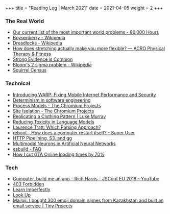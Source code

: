 +++
title = "Reading Log | March 2021"
date = 2021-04-05
weight = 2
+++

### The Real World
- [Our current list of the most important world problems - 80,000 Hours](https://80000hours.org/problem-profiles/#overall-list)
- [Boysenberry - Wikipedia](https://en.wikipedia.org/wiki/Boysenberry)
- [Dreadlocks - Wikipedia](https://en.wikipedia.org/wiki/Dreadlocks)
- [How does stretching actually make you more flexible? — ACRO Physical Therapy & Fitness](https://www.acropt.com/blog/2019/10/25/why-does-stretching-help-you-get-more-flexible)
- [Strong Evidence is Common](https://markxu.com/strong-evidence)
- [Bloom's 2 sigma problem - Wikipedia](https://en.wikipedia.org/wiki/Bloom%27s_2_sigma_problem)
- [Squirrel Census](https://www.thesquirrelcensus.com/)
### Technical
- [Introducing WARP: Fixing Mobile Internet Performance and Security](https://blog.cloudflare.com/1111-warp-better-vpn/)
- [Determinism in software engineering](https://buttondown.email/nelhage/archive/e709cb1d-3e6a-48e9-953a-0831d14345fe)
- [Process Models - The Chromium Projects](https://www.chromium.org/developers/design-documents/process-models)
- [Site Isolation - The Chromium Projects](https://www.chromium.org/Home/chromium-security/site-isolation)
- [Replicating a Clothing Pattern | Luke Murray](https://lukesmurray.com/blog/replicating-a-clothing-pattern)
- [Reducing Toxicity in Language Models](https://lilianweng.github.io/lil-log/2021/03/21/reducing-toxicity-in-language-models.html)
- [Laurence Tratt: Which Parsing Approach?](https://tratt.net/laurie/blog/entries/which_parsing_approach.html)
- [reboot - How does a computer restart itself? - Super User](https://superuser.com/questions/294681/how-does-a-computer-restart-itself/294736#294736)
- [HTTP Pipelining, S3, and gg](https://buttondown.email/nelhage/archive/http-pipelining-s3-and-gg/)
- [Multimodal Neurons in Artificial Neural Networks](https://distill.pub/2021/multimodal-neurons/)
- [esbuild - FAQ](https://esbuild.github.io/faq/#benchmark-details)
- [How I cut GTA Online loading times by 70%](https://nee.lv/2021/02/28/How-I-cut-GTA-Online-loading-times-by-70/)
### Tech
- [Computer, build me an app - Rich Harris - JSConf EU 2018 - YouTube](https://www.youtube.com/watch?v=qqt6YxAZoOc)
- [403 Forbidden](https://codeascraft.com/2012/09/10/the-engineer-exchange-program/)
- [Learn Imperfectly](https://blog.torchnyu.com/2021/01/20/learn-imperfectly.html)
- [Look Up](https://blog.torchnyu.com/2020/12/05/look-up.html)
- [Mailoji: I bought 300 emoji domain names from Kazakhstan and built an email service | Tiny Projects](https://tinyprojects.dev/projects/mailoji)
